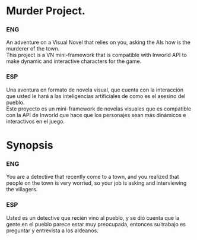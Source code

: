 # Murder Project.
### ENG
An adventure on a Visual Novel that relies on you, asking the AIs how is the murderer of the town.  
This project is a VN mini-framework that is compatible with Inworld API to make dynamic and interactive characters for the game.

### ESP
Una aventura en formato de novela visual, que cuenta con la interacción que usted le hará a las inteligencias artificiales de como es el asesino del pueblo.  
Este proyecto es un mini-framework de novelas visuales que es compatible con la API de Inworld que hace que los personajes sean más dinámicos e interactivos en el juego.

# Synopsis
### ENG
You are a detective that recently come to a town, and you realized that people on the town is very worried, so your job is asking and interviewing the villagers.

### ESP
Usted es un detective que recién vino al pueblo, y se dió cuenta que la gente en el pueblo parece estar muy preocupada, entonces su trabajo es preguntar y entrevista a los aldeanos.
